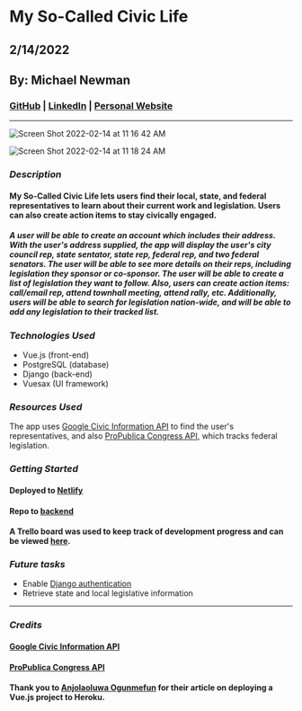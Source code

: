 # My So-Called Civic Life

## 2/14/2022

## By: Michael Newman

### [GitHub](https://github.com/therealmikenew) | [LinkedIn](https://www.linkedin.com/in/therealmichaelnewman/) | [Personal Website](https://www.therealmichaelnewman.com/)

---

![Screen Shot 2022-02-14 at 11 16 42 AM](https://user-images.githubusercontent.com/83842415/153903295-0e1c22cf-1dad-47d2-a239-ce37568abbae.png)

![Screen Shot 2022-02-14 at 11 18 24 AM](https://user-images.githubusercontent.com/83842415/153903335-30efafe5-a586-4055-ab6f-0823b8e6e642.png)

### **_Description_**

#### My So-Called Civic Life lets users find their local, state, and federal representatives to learn about their current work and legislation. Users can also create action items to stay civically engaged.

##### A user will be able to create an account which includes their address. With the user's address supplied, the app will display the user's city council rep, state sentator, state rep, federal rep, and two federal senators. The user will be able to see more details on their reps, including legislation they sponsor or co-sponsor. The user will be able to create a list of legislation they want to follow. Also, users can create action items: call/email rep, attend townhall meeting, attend rally, etc. Additionally, users will be able to search for legislation nation-wide, and will be able to add any legislation to their tracked list.

### **_Technologies Used_**

- Vue.js (front-end)
- PostgreSQL (database)
- Django (back-end)
- Vuesax (UI framework)

### **_Resources Used_**

The app uses [Google Civic Information API](https://developers.google.com/civic-information) to find the user's representatives, and also [ProPublica Congress API](https://www.propublica.org/datastore/api/propublica-congress-api), which tracks federal legislation.

### **_Getting Started_**

#### Deployed to [Netlify](https://my-so-called-civic-life.netlify.app/)

#### Repo to [backend](https://github.com/therealmikenew/my-so-called-civic-life-backend)

#### A Trello board was used to keep track of development progress and can be viewed [here](https://trello.com/b/FsDopsjn/my-so-called-civic-life).

### **_Future tasks_**

- Enable [Django authentication](https://www.django-rest-framework.org/api-guide/authentication/#authentication)
- Retrieve state and local legislative information

---

### **_Credits_**

#### [Google Civic Information API](https://developers.google.com/civic-information)

#### [ProPublica Congress API](https://www.propublica.org/datastore/api/propublica-congress-api)

#### Thank you to [Anjolaoluwa Ogunmefun](https://dev.to/anjolaogunmefun/deploy-vue-js-projects-to-heroku-1hb5) for their article on deploying a Vue.js project to Heroku.
